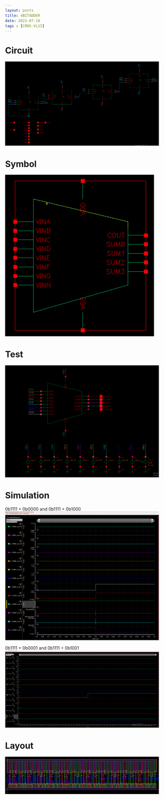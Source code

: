 ```yaml
---
layout: posts
title: 4BITADDER
date: 2023-07-18
tags : [CMOS-VLSI]
---
```


# Circuit 

![4BITADDER-SCH](/assets/img/CMOS-VLSI/4BITADDER/4BITADDER-SCH.png)

# Symbol

![4BITADDER-SYM](/assets/img/CMOS-VLSI/4BITADDER/4BITADDER-SYM.png)

# Test
![4BITADDER-TEST](/assets/img/CMOS-VLSI/4BITADDER/4BITADDER-TEST.png)

# Simulation
0b1111 + 0b0000 and 0b1111 + 0b1000
![4BITADDER-SIM](/assets/img/CMOS-VLSI/4BITADDER/4BITADDER-SIM01.png)


0b1111 + 0b0001 and 0b1111 + 0b1001
![4BITADDER-SIM](/assets/img/CMOS-VLSI/4BITADDER/4BITADDER-SIM02.png)
 
# Layout

![4BITADDER-LAY](/assets/img/CMOS-VLSI/4BITADDER/4BITADDER-LAY.png)